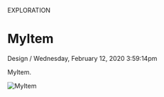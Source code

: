 <p class="type">EXPLORATION</p>

# MyItem

<p class="meta">Design  /  Wednesday, February 12, 2020 3:59:14pm</p>

MyItem.

![MyItem](../assets/images/works/details/234-myitem/myitem.jpg)
